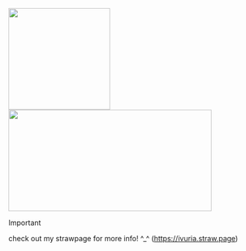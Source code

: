 
<img src="https://c.tenor.com/YtZTN4rTeaIAAAAd/tenor.gif)" width="200" height="200" /> <img src="https://c.tenor.com/BR4_Qd6pmS8AAAAd/tenor.gif)" width="400" height="200" />

> [!IMPORTANT]
> check out my strawpage for more info! ^_^
> (https://ivuria.straw.page)
> 
